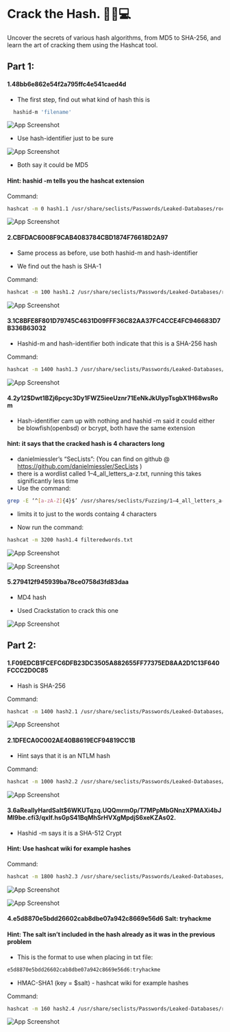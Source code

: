 # Crack the Hash. 🕵️‍♂️💻

  
Uncover the secrets of various hash algorithms, from MD5 to SHA-256, and learn the art of cracking them using the Hashcat tool.







## Part 1:

#### 1.48bb6e862e54f2a795ffc4e541caed4d 

- The first step, find out what kind of hash this is

```bash
  hashid-m 'filename'
```
![App Screenshot](https://miro.medium.com/v2/resize:fit:640/format:webp/1*hFON28fehvZuMfNZTma_fw.png) 

- Use hash-identifier just to be sure

![App Screenshot](https://miro.medium.com/v2/resize:fit:720/format:webp/1*b_9IhG9_oNc-Zq4ibRBEMg.png) 

- Both say it could be MD5 

#### Hint: hashid -m tells you the hashcat extension

Command:
```bash
hashcat -m 0 hash1.1 /usr/share/seclists/Passwords/Leaked-Databases/rockyou.txt
```
![App Screenshot](https://miro.medium.com/v2/resize:fit:720/format:webp/1*x6It5Y8wsmc4INQRMsO4mg.png) 

#### 2.CBFDAC6008F9CAB4083784CBD1874F76618D2A97
- Same process as before, use both hashid-m and hash-identifier

- We find out the hash is SHA-1 

Command:
```bash
hashcat -m 100 hash1.2 /usr/share/seclists/Passwords/Leaked-Databases/rockyou.txt
```

![App Screenshot](https://miro.medium.com/v2/resize:fit:720/format:webp/1*5e6ERpGCRyfjJZXqD2JEsQ.png) 

#### 3.1C8BFE8F801D79745C4631D09FFF36C82AA37FC4CCE4FC946683D7B336B63032

- Hashid-m and hash-identifier both indicate that this is a SHA-256 hash 

Command:
```bash
hashcat -m 1400 hash1.3 /usr/share/seclists/Passwords/Leaked-Databases/rockyou.txt
```   

![App Screenshot](https://miro.medium.com/v2/resize:fit:720/format:webp/1*nuQncFK2zPqNxdroBpCRJA.png)

#### 4.$2y$12$Dwt1BZj6pcyc3Dy1FWZ5ieeUznr71EeNkJkUlypTsgbX1H68wsRom 

- Hash-identifier cam up with nothing and hashid -m said it could either be blowfish(openbsd) or bcrypt, both have the same extension 

#### hint: it says that the cracked hash is 4 characters long 
- danielmiessler’s “SecLists”: (You can find on github @ https://github.com/danielmiessler/SecLists ) 
- there is a wordlist called 1–4_all_letters_a-z.txt, running this takes significantly less time
- Use the command: 

```bash
grep -E ‘^[a-zA-Z]{4}$’ /usr/shares/seclists/Fuzzing/1–4_all_letters_a-z.txt > filteredwords.txt
``` 
- limits it to just to the words containg 4 characters

- Now run the command: 

```bash
hashcat -m 3200 hash1.4 filteredwords.txt
``` 

![App Screenshot](https://miro.medium.com/v2/resize:fit:640/format:webp/1*LWp2B63zcIl-iLF2_9VRNw.png) 

![App Screenshot](https://miro.medium.com/v2/resize:fit:720/format:webp/1*QbbAeJ50WbZs0XEkSH44Rw.png)

#### 5.279412f945939ba78ce0758d3fd83daa 

- MD4 hash 

- Used Crackstation to crack this one 


![App Screenshot](https://miro.medium.com/v2/resize:fit:720/format:webp/1*d95ZNrmUtETuC6fITzJF3Q.png)


## Part 2:

#### 1.F09EDCB1FCEFC6DFB23DC3505A882655FF77375ED8AA2D1C13F640FCCC2D0C85 

- Hash is SHA-256   

Command:

```bash
hashcat -m 1400 hash2.1 /usr/share/seclists/Passwords/Leaked-Databases/rockyou.txt
```  

![App Screenshot](https://miro.medium.com/v2/resize:fit:720/format:webp/1*NySrmjlcxT5LyDntiKpq6Q.png) 

#### 2.1DFECA0C002AE40B8619ECF94819CC1B 

- Hint says that it is an NTLM hash 

Command: 

```bash
hashcat -m 1000 hash2.2 /usr/share/seclists/Passwords/Leaked-Databases/rockyou.txt
```  

![App Screenshot](https://miro.medium.com/v2/resize:fit:720/format:webp/1*ArY74ziqFKQT4OC50krGVA.png) 

#### 3.$6$aReallyHardSalt$6WKUTqzq.UQQmrm0p/T7MPpMbGNnzXPMAXi4bJMl9be.cfi3/qxIf.hsGpS41BqMhSrHVXgMpdjS6xeKZAs02.

- Hashid -m says it is a SHA-512 Crypt 
#### Hint: Use hashcat wiki for example hashes 

Command: 

```bash
hashcat -m 1800 hash2.3 /usr/share/seclists/Passwords/Leaked-Databases/rockyou.txt
```  

![App Screenshot](https://miro.medium.com/v2/resize:fit:720/format:webp/1*RNRUaqxWh2VHj-_e_FHLwQ.png) 

![App Screenshot](https://miro.medium.com/v2/resize:fit:720/format:webp/1*oyFjbzET70yIqbua5yveNg.png)

#### 4.e5d8870e5bdd26602cab8dbe07a942c8669e56d6 Salt: tryhackme 

#### Hint: The salt isn’t included in the hash already as it was in the previous problem

- This is the format to use when placing in txt file:
```bash 
e5d8870e5bdd26602cab8dbe07a942c8669e56d6:tryhackme
```  

- HMAC-SHA1 (key = $salt) - hashcat wiki for example hashes 


Command: 

```bash
hashcat -m 160 hash2.4 /usr/share/seclists/Passwords/Leaked-Databases/rockyou.txt
```  

![App Screenshot](https://miro.medium.com/v2/resize:fit:720/format:webp/1*aInGoaFVMNkTAaHFA0s3Ww.png)

